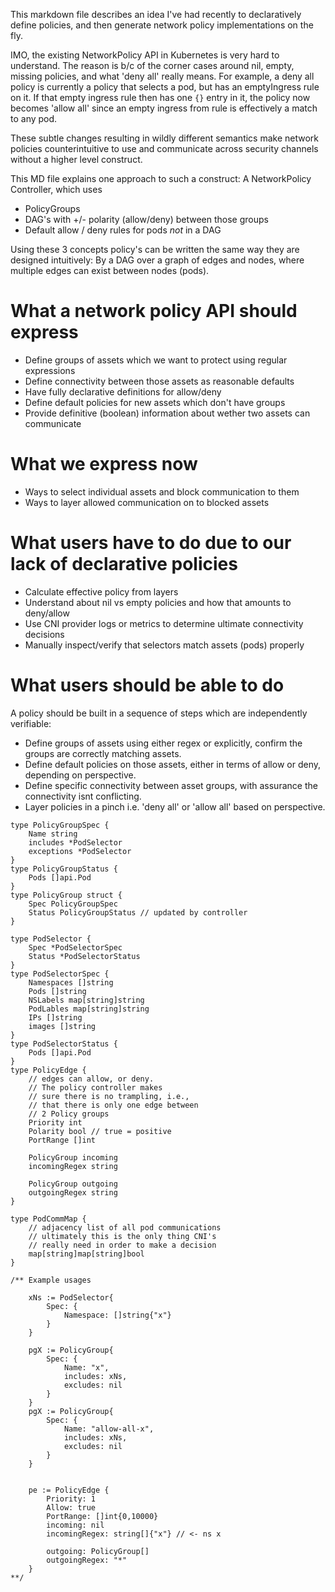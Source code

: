 This markdown file describes an idea I've had recently to declaratively define policies, and then generate network policy implementations on the fly.

IMO, the existing NetworkPolicy API in Kubernetes is very hard to understand.  The reason is b/c of the corner cases around nil, empty, missing policies, and what 'deny all' really means.  For example, a deny all policy is currently a policy that selects a pod, but has an emptyIngress rule on it.  If that empty ingress rule then has one `{}` entry in it, the policy now becomes 'allow all' since an empty ingress from rule is effectively a match to any pod.

These subtle changes resulting in wildly different semantics make network policies counterintuitive to use and communicate across security channels without a higher level construct.

This MD file explains one approach to such a construct: A NetworkPolicy Controller, which uses 

- PolicyGroups
- DAG's with +/- polarity (allow/deny) between those groups
- Default allow / deny rules for pods *not* in a DAG

Using these 3 concepts policy's can be written the same way they are designed intuitively: By a DAG over a graph of edges and nodes, where multiple edges can exist between nodes (pods).

# What a network policy API should express

- Define groups of assets which we want to protect using regular expressions
- Define connectivity between those assets as reasonable defaults
- Have fully declarative definitions for allow/deny
- Define default policies for new assets which don't have groups
- Provide definitive (boolean) information about wether two assets can communicate

# What we express now

- Ways to select individual assets and block communication to them
- Ways to layer allowed communication on to blocked assets

# What users have to do due to our lack of declarative policies

- Calculate effective policy from layers
- Understand about nil vs empty policies and how that amounts to deny/allow
- Use CNI provider logs or metrics to determine ultimate connectivity decisions
- Manually inspect/verify that selectors match assets (pods) properly

# What users should be able to do

A policy should be built in a sequence of steps which are independently verifiable:

- Define groups of assets using either regex or explicitly, confirm the groups are correctly matching assets.
- Define default policies on those assets, either in terms of allow or deny, depending on perspective.
- Define specific connectivity between asset groups, with assurance the connectivity isnt conflicting.
- Layer policies in a pinch i.e. 'deny all'  or 'allow all' based on perspective.


```
type PolicyGroupSpec {
	Name string
	includes *PodSelector
	exceptions *PodSelector	
}
type PolicyGroupStatus {
	Pods []api.Pod
}
type PolicyGroup struct {
	Spec PolicyGroupSpec
	Status PolicyGroupStatus // updated by controller
}

type PodSelector {
	Spec *PodSelectorSpec
	Status *PodSelectorStatus
}
type PodSelectorSpec {
	Namespaces []string
	Pods []string
	NSLabels map[string]string
	PodLables map[string]string
	IPs []string
	images []string
}
type PodSelectorStatus {
	Pods []api.Pod
}
type PolicyEdge {
	// edges can allow, or deny.
	// The policy controller makes
	// sure there is no trampling, i.e., 
	// that there is only one edge between
	// 2 Policy groups
	Priority int
	Polarity bool // true = positive
	PortRange []int

	PolicyGroup incoming
	incomingRegex string

	PolicyGroup outgoing
	outgoingRegex string
}

type PodCommMap {
	// adjacency list of all pod communications
	// ultimately this is the only thing CNI's
	// really need in order to make a decision
	map[string]map[string]bool
}

/** Example usages

	xNs := PodSelector{
		Spec: {
			Namespace: []string{"x"}
		}
	}

	pgX := PolicyGroup{
		Spec: {
			Name: "x",
			includes: xNs,
			excludes: nil
		}		
	}
	pgX := PolicyGroup{
		Spec: {
			Name: "allow-all-x",
			includes: xNs,
			excludes: nil
		}		
	}


	pe := PolicyEdge {
		Priority: 1
		Allow: true
		PortRange: []int{0,10000}
		incoming: nil
		incomingRegex: string[]{"x"} // <- ns x
	
		outgoing: PolicyGroup[]
		outgoingRegex: "*"
	}
**/

```
